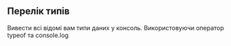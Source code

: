 ## Перелік типів
 Вивести всі відомі вам типи даних у консоль. Використовуючи оператор typeof та console.log